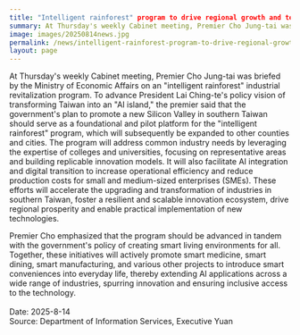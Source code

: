 ```yaml
---
title: "Intelligent rainforest" program to drive regional growth and tech deployment
summary: At Thursday's weekly Cabinet meeting, Premier Cho Jung-tai was briefed by the Ministry of Economic Affairs on an "intelligent rainforest" industrial revitalization program.
image: images/20250814news.jpg
permalink: /news/intelligent-rainforest-program-to-drive-regional-growth-and-tech-deployment/
layout: page
---
```

At Thursday's weekly Cabinet meeting, Premier Cho Jung-tai was briefed by the Ministry of Economic Affairs on an "intelligent rainforest" industrial revitalization program. To advance President Lai Ching-te's policy vision of transforming Taiwan into an "AI island," the premier said that the government's plan to promote a new Silicon Valley in southern Taiwan should serve as a foundational and pilot platform for the "intelligent rainforest" program, which will subsequently be expanded to other counties and cities. The program will address common industry needs by leveraging the expertise of colleges and universities, focusing on representative areas and building replicable innovation models. It will also facilitate AI integration and digital transition to increase operational efficiency and reduce production costs for small and medium-sized enterprises (SMEs). These efforts will accelerate the upgrading and transformation of industries in southern Taiwan, foster a resilient and scalable innovation ecosystem, drive regional prosperity and enable practical implementation of new technologies.

Premier Cho emphasized that the program should be advanced in tandem with the government's policy of creating smart living environments for all. Together, these initiatives will actively promote smart medicine, smart dining, smart manufacturing, and various other projects to introduce smart conveniences into everyday life, thereby extending AI applications across a wide range of industries, spurring innovation and ensuring inclusive access to the technology.
<br/>
<br/>
Date: 2025-8-14
<br/>
Source: Department of Information Services, Executive Yuan
